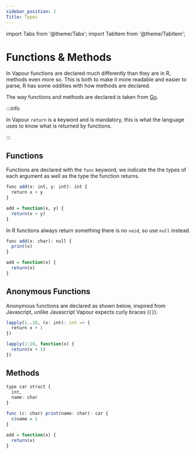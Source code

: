 ```yaml
---
sidebar_position: 2
Title: Types
---
```


import Tabs from '@theme/Tabs';
import TabItem from '@theme/TabItem';

# Functions & Methods

In Vapour functions are declared much differently than they are in R,
methods even more so.
This is both to make it more readable and easier to parse, R has some
oddities with how methods are declared.

The way functions and methods are declared is taken from
[Go](https://go.dev/).

:::info

In Vapour `return` is a keyword and is mandatory, this is what
the language uses to know what is returned by functions.

:::

## Functions

Functions are declared with the `func` keyword,
we indicate the the types of each argument as well as the type 
the function returns.

<Tabs>
<TabItem value="vp" label="Vapour">

```r
func add(x: int, y: int): int {
  return x + y
}
```

</TabItem>
<TabItem value="r" label="R">

```r
add = function(x, y) {
  return(x + y)
}
```

</TabItem>
</Tabs>

In R functions always return something there is no `void`,
so use `null` instead.

<Tabs>
<TabItem value="vp" label="Vapour">

```r
func add(x: char): null {
  print(x)
}
```

</TabItem>
<TabItem value="r" label="R">

```r
add = function(x) {
  return(x)
}
```

</TabItem>
</Tabs>

## Anonymous Functions

Anonymous functions are declared as shown below, inspired from Javascript,
unlike Javascript Vapour expects curly braces (`{}`).

<Tabs>
<TabItem value="vp" label="Vapour">

```r
lapply(1..10, (x: int): int => {
  return x + 1
})
```

</TabItem>
<TabItem value="r" label="R">

```r
lapply(1:10, function(x) {
  return(x + 1)
})
```

</TabItem>
</Tabs>

## Methods

<Tabs>
<TabItem value="vp" label="Vapour">

```r
type car struct {
  int,
  name: char
}

func (c: char) print(name: char): car {
  c$name = 1
}
```

</TabItem>
<TabItem value="r" label="R">

```r
add = function(x) {
  return(x)
}
```

</TabItem>
</Tabs>
